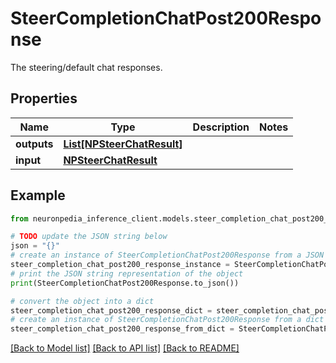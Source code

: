 # SteerCompletionChatPost200Response

The steering/default chat responses.

## Properties

Name | Type | Description | Notes
------------ | ------------- | ------------- | -------------
**outputs** | [**List[NPSteerChatResult]**](NPSteerChatResult.md) |  | 
**input** | [**NPSteerChatResult**](NPSteerChatResult.md) |  | 

## Example

```python
from neuronpedia_inference_client.models.steer_completion_chat_post200_response import SteerCompletionChatPost200Response

# TODO update the JSON string below
json = "{}"
# create an instance of SteerCompletionChatPost200Response from a JSON string
steer_completion_chat_post200_response_instance = SteerCompletionChatPost200Response.from_json(json)
# print the JSON string representation of the object
print(SteerCompletionChatPost200Response.to_json())

# convert the object into a dict
steer_completion_chat_post200_response_dict = steer_completion_chat_post200_response_instance.to_dict()
# create an instance of SteerCompletionChatPost200Response from a dict
steer_completion_chat_post200_response_from_dict = SteerCompletionChatPost200Response.from_dict(steer_completion_chat_post200_response_dict)
```
[[Back to Model list]](../README.md#documentation-for-models) [[Back to API list]](../README.md#documentation-for-api-endpoints) [[Back to README]](../README.md)


